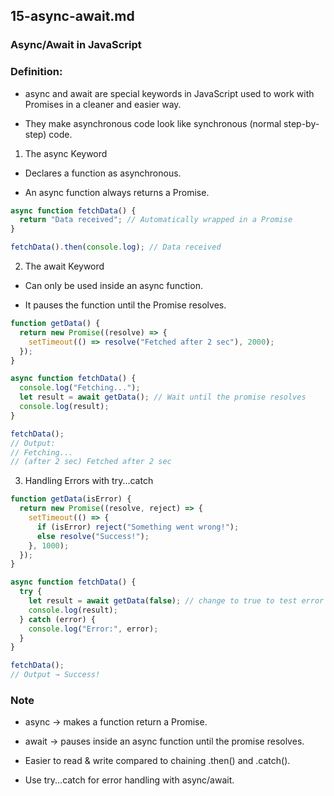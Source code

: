 
## 15-async-await.md

### Async/Await in JavaScript

### Definition:

- async and await are special keywords in JavaScript used to work with Promises in a cleaner and easier way.

- They make asynchronous code look like synchronous (normal step-by-step) code.

1. The async Keyword

- Declares a function as asynchronous.

- An async function always returns a Promise.

```ts
async function fetchData() {
  return "Data received"; // Automatically wrapped in a Promise
}

fetchData().then(console.log); // Data received
```

2. The await Keyword

- Can only be used inside an async function.

- It pauses the function until the Promise resolves.


```ts
function getData() {
  return new Promise((resolve) => {
    setTimeout(() => resolve("Fetched after 2 sec"), 2000);
  });
}

async function fetchData() {
  console.log("Fetching...");
  let result = await getData(); // Wait until the promise resolves
  console.log(result);
}

fetchData();
// Output:
// Fetching...
// (after 2 sec) Fetched after 2 sec
```


3. Handling Errors with try...catch

```ts
function getData(isError) {
  return new Promise((resolve, reject) => {
    setTimeout(() => {
      if (isError) reject("Something went wrong!");
      else resolve("Success!");
    }, 1000);
  });
}

async function fetchData() {
  try {
    let result = await getData(false); // change to true to test error
    console.log(result);
  } catch (error) {
    console.log("Error:", error);
  }
}

fetchData();
// Output → Success!
```


### Note 

- async → makes a function return a Promise.

- await → pauses inside an async function until the promise resolves.

- Easier to read & write compared to chaining .then() and .catch().

- Use try...catch for error handling with async/await.